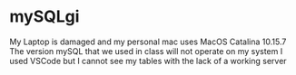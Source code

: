 # mySQLgi



My Laptop is damaged and my personal mac uses MacOS Catalina 10.15.7 
The version mySQL that we used in class will not operate on my system
I used VSCode but I cannot see my tables with the lack of a working server
